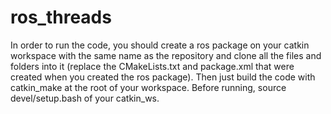 # ros_threads
In order to run the code, you should create a ros package on your catkin workspace with the same name as the repository and clone all the files and folders into it (replace the CMakeLists.txt and package.xml that were created when you created the ros package).
Then just build the code with catkin_make at the root of your workspace.
Before running, source devel/setup.bash of your catkin_ws.
